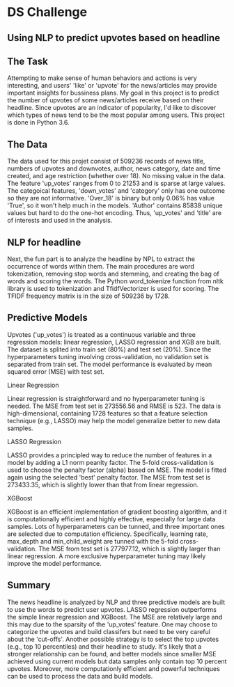 # DS Challenge
## Using NLP to predict upvotes based on headline

## The Task
Attempting to make sense of human behaviors and actions is very interesting, and users' 'like' or 'upvote' for the news/articles may provide important insights for bussiness plans. My goal in this project is to predict the number of upvotes of some news/articles receive based on their headline. Since upvotes are an indicator of popularity, I'd like to discover which types of news tend to be the most popular among users. This project is done in Python 3.6. 

## The Data
The data used for this projet consist of 509236 records of news title, numbers of upvotes and downvotes, author, news category, date and time created, and age restriction (whether over 18). No missing value in the data. The feature 'up_votes' ranges from 0 to 21253 and is sparse at large values. The categoical features, 'down_votes' and 'category' only has one outcome so they are not informative. 'Over_18' is binary but only 0.06% has value 'True', so it won't help much in the models. 'Author' contains 85838 unique values but hard to do the one-hot encoding. Thus, 'up_votes' and 'title' are of interests and used in the analysis.

## NLP for headline

Next, the fun part is to analyze the headline by NPL to extract the occurrence of words within them. The main procedures are word tokenization, removing stop words and stemming, and creating the bag of words and scoring the words. The Python word_tokenize function from nltk library is used to tokenization and TfidfVectorizer is used for scoring. 
The TFIDF frequency matrix is in the size of 509236 by 1728. 


## Predictive Models

Upvotes ('up_votes') is treated as a continuous variable and three regression models: linear regression, LASSO regression and XGB are built. The dataset is splited into train set (80%) and test set (20%). Since the hyperparameters tuning involving cross-validation, no validation set is separated from train set. The model performance is evaluated by mean squared error (MSE) with test set. 

Linear Regression 

Linear regression is straightforward and no hyperparameter tuning is needed. The MSE from test set is 273556.56 and RMSE is 523. The data is high-dimensional, containing 1728 features so that a feature selection technique (e.g., LASSO) may help the model generalize better to new data samples.

LASSO Regression 

LASSO provides a principled way to reduce the number of features in a model by adding a L1 norm peanlty factor. The 5-fold cross-validation is used to choose the penalty factor (alpha) based on MSE. The model is fitted again using the selected 'best' penalty factor. The MSE from test set is 273433.35, which is slightly lower than that from linear regression. 

XGBoost

XGBoost is an efficient implementation of gradient boosting algorithm, and it is computationally efficient and highly effective, especially for large data samples. Lots of hyperparameters can be tunned, and three important ones are selected due to computation efficiency. Specifically, learning rate, max_depth and min_child_weight are tunned with the 5-fold cross-validation. The MSE from test set is 277977.12, which is slightly larger than linear regression. A more exclusive hyperparameter tuning may likely improve the model performance.  

## Summary 

The news headline is analyzed by NLP and three predictive models are built to use the words to predict user upvotes. LASSO regression outperforms the simple linear regression and XGBoost. The MSE are relatively large and this may due to the sparsity of the 'up_votes' feature. One may choose to categorize the upvotes and build classifers but need to be very careful about the 'cut-offs'. Another possible strategy is to select the top upvotes (e.g., top 10 percentiles) and their headline to study. It's likely that a stronger relationship can be found, and better models since smaller MSE achieved using current models but data samples only contain top 10 percent upvotes. Moreover, more computationly efficient and powerful techniques can be used to process the data and build models.  
